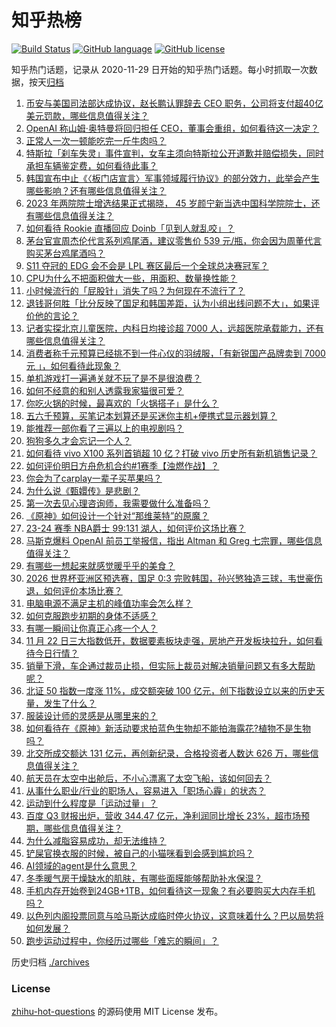 # 知乎热榜
[![Build Status](https://github.com/ToWeLong/zhihu-hot-questions/workflows/CI/badge.svg)](https://github.com/ToWeLong/zhihu-hot-questions/actions)
[![GitHub language](https://img.shields.io/badge/language-golang-orange.svg)](https://golang.org/)
[![GitHub license](https://img.shields.io/github/license/ToWeLong/zhihu-hot-questions)](https://github.com/ToWeLong/zhihu-hot-questions/blob/main/LICENSE)

知乎热门话题，记录从 2020-11-29 日开始的知乎热门话题。每小时抓取一次数据，按天[归档](./archives)

<!-- BEGIN -->

1. [币安与美国司法部达成协议，赵长鹏认罪辞去 CEO 职务，公司将支付超40亿美元罚款，哪些信息值得关注？](https://www.zhihu.com/question/631261863)
1. [OpenAI 称山姆·奥特曼将回归担任 CEO，董事会重组，如何看待这一决定？](https://www.zhihu.com/question/631302692)
1. [正常人一次一顿能吃完一斤牛肉吗？](https://www.zhihu.com/question/417723751)
1. [特斯拉「刹车失灵」事件宣判，女车主须向特斯拉公开道歉并赔偿损失，同时承担车辆鉴定费，如何看待此事？](https://www.zhihu.com/question/631283095)
1. [韩国宣布中止《〈板门店宣言〉军事领域履行协议》的部分效力，此举会产生哪些影响？还有哪些信息值得关注？](https://www.zhihu.com/question/631283625)
1. [2023 年两院院士增选结果正式揭晓， 45 岁颜宁新当选中国科学院院士，还有哪些信息值得关注？](https://www.zhihu.com/question/631332102)
1. [如何看待 Rookie 直播回应 Doinb「见到人就乱咬」？](https://www.zhihu.com/question/630811645)
1. [茅台官宣周杰伦代言系列鸡尾酒，建议零售价 539 元/瓶，你会因为周董代言购买茅台鸡尾酒吗？](https://www.zhihu.com/question/631266772)
1. [S11 夺冠的 EDG 会不会是 LPL 赛区最后一个全球总决赛冠军？](https://www.zhihu.com/question/630903257)
1. [CPU为什么不把面积做大一些，用面积、数量换性能？](https://www.zhihu.com/question/629140018)
1. [小时候流行的「屁股针」消失了吗？为何现在不流行了？](https://www.zhihu.com/question/631262407)
1. [退钱哥何胜「比分反映了国足和韩国差距，认为小组出线问题不大」，如果评价他的言论？](https://www.zhihu.com/question/631236546)
1. [记者实探北京儿童医院，内科日均接诊超 7000 人，远超医院承载能力，还有哪些信息值得关注？](https://www.zhihu.com/question/631285709)
1. [消费者称千元预算已经挑不到一件心仪的羽绒服，「有新锐国产品牌卖到 7000 元 」，如何看待此现象？](https://www.zhihu.com/question/631270988)
1. [单机游戏打一遍通关就不玩了是不是很浪费？](https://www.zhihu.com/question/630919535)
1. [如何不经意的和别人透露我家猫很可爱？](https://www.zhihu.com/question/630401508)
1. [你吃火锅的时候，最喜欢的「火锅搭子」是什么？](https://www.zhihu.com/question/628659108)
1. [五六千预算，买笔记本划算还是买迷你主机+便携式显示器划算？](https://www.zhihu.com/question/429961265)
1. [能推荐一部你看了三遍以上的电视剧吗？](https://www.zhihu.com/question/628728219)
1. [狗狗多久才会忘记一个人？](https://www.zhihu.com/question/419246563)
1. [如何看待 vivo X100 系列首销超 10 亿？打破 vivo 历史所有新机销售记录？](https://www.zhihu.com/question/631302467)
1. [如何评价明日方舟危机合约#1赛季【浊燃作战】？](https://www.zhihu.com/question/631146356)
1. [你会为了carplay一辈子买苹果吗？](https://www.zhihu.com/question/379652874)
1. [为什么说《甄嬛传》是悲剧？](https://www.zhihu.com/question/630829722)
1. [第一次去见心理咨询师，我需要做什么准备吗？](https://www.zhihu.com/question/630970363)
1. [《原神》如何设计一个针对“那维莱特”的原魔？](https://www.zhihu.com/question/631272872)
1. [23-24 赛季 NBA爵士 99:131 湖人，如何评价这场比赛？](https://www.zhihu.com/question/631279365)
1. [马斯克爆料 OpenAI 前员工举报信，指出 Altman 和 Greg 七宗罪，哪些信息值得关注？](https://www.zhihu.com/question/631282311)
1. [有哪些一想起来就感觉暖乎乎的美食？](https://www.zhihu.com/question/629258041)
1. [2026 世界杯亚洲区预选赛，国足 0:3 完败韩国，孙兴慜独造三球，韦世豪伤退，如何评价本场比赛？](https://www.zhihu.com/question/631145827)
1. [电脑电源不满足主机的峰值功率会怎么样？](https://www.zhihu.com/question/630063113)
1. [如何克服跑步初期的身体不适感？](https://www.zhihu.com/question/630003126)
1. [有哪一瞬间让你真正心疼一个人？](https://www.zhihu.com/question/269493537)
1. [11 月 22 日三大指数低开，数据要素板块走强，房地产开发板块拉升，如何看待今日行情？](https://www.zhihu.com/question/631270662)
1. [销量下滑，车企通过裁员止损，但实际上裁员对解决销量问题又有多大帮助呢？](https://www.zhihu.com/question/631149753)
1. [北证 50 指数一度涨 11%，成交额突破 100 亿元，创下指数设立以来的历史天量，发生了什么？](https://www.zhihu.com/question/631147440)
1. [服装设计师的灵感是从哪里来的？](https://www.zhihu.com/question/454430199)
1. [如何看待在《原神》新活动要求拍蓝色生物却不能拍海露花?植物不是生物吗？](https://www.zhihu.com/question/631081943)
1. [北交所成交额达 131 亿元，再创新纪录，合格投资者人数达 626 万，哪些信息值得关注？](https://www.zhihu.com/question/631330031)
1. [航天员在太空中出舱后，不小心漂离了太空飞船，该如何回去？](https://www.zhihu.com/question/526615427)
1. [从事什么职业/行业的职场人，容易进入「职场心霾」的状态？](https://www.zhihu.com/question/630020762)
1. [运动到什么程度是「运动过量」？](https://www.zhihu.com/question/630163194)
1. [百度 Q3 财报出炉，营收 344.47 亿元，净利润同比增长 23%，超市场预期，哪些信息值得关注？](https://www.zhihu.com/question/631149070)
1. [为什么减脂容易成功，却无法维持？](https://www.zhihu.com/question/629367046)
1. [铲屎官换衣服的时候，被自己的小猫咪看到会感到尴尬吗？](https://www.zhihu.com/question/629805612)
1. [AI领域的agent是什么意思？](https://www.zhihu.com/question/51195225)
1. [冬季暖气房干燥缺水的肌肤，有哪些面膜能够帮助补水保湿？](https://www.zhihu.com/question/630943905)
1. [手机内存开始卷到24GB+1TB，如何看待这一现象？有必要购买大内存手机吗？](https://www.zhihu.com/question/630505726)
1. [以色列内阁投票同意与哈马斯达成临时停火协议，这意味着什么？巴以局势将如何发展？](https://www.zhihu.com/question/631268796)
1. [跑步运动过程中，你经历过哪些「难忘的瞬间」？](https://www.zhihu.com/question/630991111)

<!-- END -->

历史归档 [./archives](./archives)


### License
[zhihu-hot-questions](https://github.com/towelong/zhihu-hot-questions) 的源码使用 MIT License 发布。